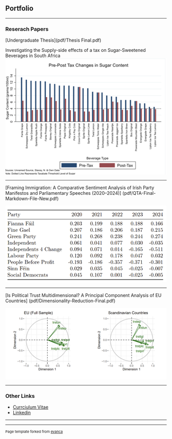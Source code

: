## Portfolio

---

### Reserach Papers

[Undergraduate Thesis](pdf/Thesis Final.pdf)

Investigating the Supply-side effects of a tax on Sugar-Sweetened Beverages in South Africa
<img src="images/sugar.png?raw=true"/>

---
[Framing Immigration: A Comparative Sentiment Analysis of Irish
Party Manifestos and Parliamentary Speeches (2020–2024)]
(pdf/QTA-Final-Markdown-File-New.pdf)

<img src="images/Screenshot 2025-04-21 142155.png"/>

---
[Is Political Trust Multidimensional? A Principal Component
Analysis of EU Countries]
(pdf/Dimensionality-Reduction-Final.pdf)

<img src="images/Screenshot 2025-04-21 141932.png"/>

---

### Other Links

- [Currciulum Vitae](https://github.com/dheneck/dheneck.github.io/blob/master/pdf/New%20CV%20PDF.pdf)
- [Linkedin](https://www.linkedin.com/in/daniel-heneck-049b28113/)

---




---
<p style="font-size:11px">Page template forked from <a href="https://github.com/evanca/quick-portfolio">evanca</a></p>
<!-- Remove above link if you don't want to attibute -->

